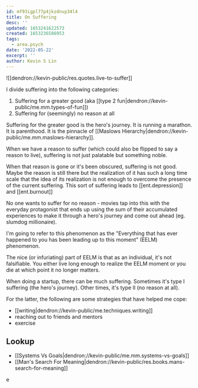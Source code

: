 ```yaml
---
id: mf93igpl77p4jkzdnvp34l4
title: On Suffering
desc: ''
updated: 1653241622573
created: 1653236586953
tags:
  - area.psych
date: '2022-05-22'
excerpt: ''
author: Kevin S Lin
---
```


![[dendron://kevin-public/res.quotes.live-to-suffer]]

I divide suffering into the following categories:

1. Suffering for a greater good (aka [[type 2 fun|dendron://kevin-public/me.mm.types-of-fun]]) 
1. Suffering for (seemingly) no reason at all

Suffering for the greater good is the hero's journey. It is running a marathon. It is parenthood. It is the pinnacle of [[Maslows Hierarchy|dendron://kevin-public/me.mm.maslows-hierarchy]]. 

When we have a reason to suffer (which could also be flipped to say a reason to live), suffering is not just palatable but something noble.

When that reason is gone or it's been obscured, suffering is not good. Maybe the reason is still there but the realization of it has such a long time scale that the idea of its realization is not enough to overcome the presence of the current suffering. This sort of suffering leads to [[ent.depression]] and [[ent.burnout]]

No one wants to suffer for no reason - movies tap into this with the everyday protagonist that ends up using the sum of their accumulated experiences to make it through a hero's journey and come out ahead (eg. slumdog millionaire).

I'm going to refer to this phenomenon as the "Everything that has ever happened to you has been leading up to this moment" (EELM) phenomenon. 

The nice (or infuriating) part of EELM  is that as an individual, it's not falsifiable. You either live long enough to realize the EELM moment or you die at which point it no longer matters. 

When doing a startup, there can be much suffering. Sometimes it's type I suffering (the hero's journey). Other times, it's type II (no reason at all).

For the latter, the following are some strategies that have helped me cope:
- [[writing|dendron://kevin-public/me.techniques.writing]] 
- reaching out to friends and mentors
- exercise 

## Lookup
- [[Systems Vs Goals|dendron://kevin-public/me.mm.systems-vs-goals]]
- [[Man's Search For Meaning|dendron://kevin-public/res.books.mans-search-for-meaning]]


e